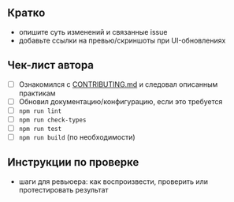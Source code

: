## Кратко
- опишите суть изменений и связанные issue
- добавьте ссылки на превью/скриншоты при UI-обновлениях

## Чек-лист автора
- [ ] Ознакомился с [CONTRIBUTING.md](../CONTRIBUTING.md) и следовал описанным практикам
- [ ] Обновил документацию/конфигурацию, если это требуется
- [ ] `npm run lint`
- [ ] `npm run check-types`
- [ ] `npm run test`
- [ ] `npm run build` (по необходимости)

## Инструкции по проверке
- шаги для ревьюера: как воспроизвести, проверить или протестировать результат
